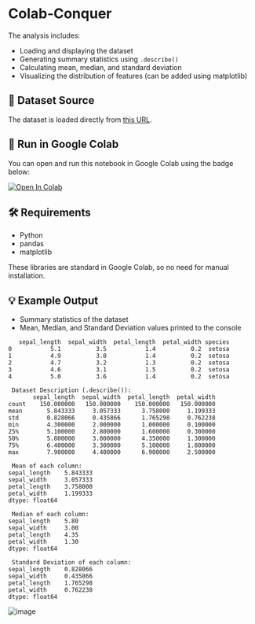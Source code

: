 # Colab-Conquer
The analysis includes:
- Loading and displaying the dataset
- Generating summary statistics using `.describe()`
- Calculating mean, median, and standard deviation
- Visualizing the distribution of features (can be added using matplotlib)

## 📁 Dataset Source
The dataset is loaded directly from [this URL](https://bit.ly/4nejNue).

## 📌 Run in Google Colab
You can open and run this notebook in Google Colab using the badge below:

[![Open In Colab](https://colab.research.google.com/assets/colab-badge.svg)](https://colab.research.google.com/github/B-Kaushik21/Colab-Conquer/blob/main/Colab_&_Conquer.ipynb)

## 🛠️ Requirements
- Python
- pandas
- matplotlib

These libraries are standard in Google Colab, so no need for manual installation.

## 💡 Example Output
- Summary statistics of the dataset
- Mean, Median, and Standard Deviation values printed to the console
```First 5 rows of the dataset:
   sepal_length  sepal_width  petal_length  petal_width species
0           5.1          3.5           1.4          0.2  setosa
1           4.9          3.0           1.4          0.2  setosa
2           4.7          3.2           1.3          0.2  setosa
3           4.6          3.1           1.5          0.2  setosa
4           5.0          3.6           1.4          0.2  setosa

 Dataset Description (.describe()):
       sepal_length  sepal_width  petal_length  petal_width
count    150.000000   150.000000    150.000000   150.000000
mean       5.843333     3.057333      3.758000     1.199333
std        0.828066     0.435866      1.765298     0.762238
min        4.300000     2.000000      1.000000     0.100000
25%        5.100000     2.800000      1.600000     0.300000
50%        5.800000     3.000000      4.350000     1.300000
75%        6.400000     3.300000      5.100000     1.800000
max        7.900000     4.400000      6.900000     2.500000

 Mean of each column:
sepal_length    5.843333
sepal_width     3.057333
petal_length    3.758000
petal_width     1.199333
dtype: float64

 Median of each column:
sepal_length    5.80
sepal_width     3.00
petal_length    4.35
petal_width     1.30
dtype: float64

 Standard Deviation of each column:
sepal_length    0.828066
sepal_width     0.435866
petal_length    1.765298
petal_width     0.762238
dtype: float64
```
![image](https://github.com/user-attachments/assets/dd29d0b6-8282-4aba-af07-b0a434f22c07)



